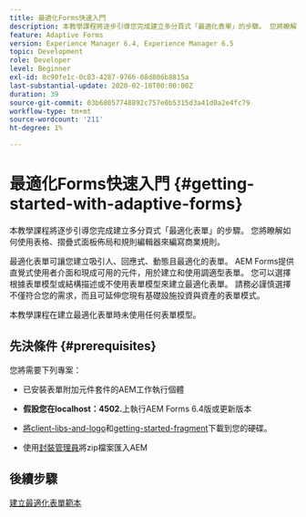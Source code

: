 ```yaml
---
title: 最適化Forms快速入門
description: 本教學課程將逐步引導您完成建立多分頁式「最適化表單」的步驟。 您將瞭解如何使用表格、摺疊式面板佈局和規則編輯器來編寫商業規則。
feature: Adaptive Forms
version: Experience Manager 6.4, Experience Manager 6.5
topic: Development
role: Developer
level: Beginner
exl-id: 8c90fe1c-0c83-4287-9766-08d806b8815a
last-substantial-update: 2020-02-10T00:00:00Z
duration: 39
source-git-commit: 03b68057748892c757e0b5315d3a41d0a2e4fc79
workflow-type: tm+mt
source-wordcount: '211'
ht-degree: 1%

---
```


# 最適化Forms快速入門 {#getting-started-with-adaptive-forms}

本教學課程將逐步引導您完成建立多分頁式「最適化表單」的步驟。 您將瞭解如何使用表格、摺疊式面板佈局和規則編輯器來編寫商業規則。

最適化表單可讓您建立吸引人、回應式、動態且最適化的表單。 AEM Forms提供直覺式使用者介面和現成可用的元件，用於建立和使用調適型表單。 您可以選擇根據表單模型或結構描述或不使用表單模型來建立最適化表單。 請務必謹慎選擇不僅符合您的需求，而且可延伸您現有基礎設施投資與資產的表單模式。

本教學課程在建立最適化表單時未使用任何表單模型。

## 先決條件 {#prerequisites}

您將需要下列專案：

* 已安裝表單附加元件套件的AEM工作執行個體

* **假設您在localhost：4502.**&#x200B;上執行AEM Forms 6.4版或更新版本

* [將client-libs-and-logo](assets/client-libs-and-logo.zip)和[getting-started-fragment](assets/getting-started-fragment.zip)下載到您的硬碟。

* 使用[封裝管理員](http://localhost:4502/crx/packmgr/index.jsp)將zip檔案匯入AEM

## 後續步驟

[建立最適化表單範本](./create-adaptive-form-template.md)
